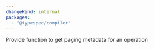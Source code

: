 ```yaml
---
changeKind: internal
packages:
  - "@typespec/compiler"
---
```


Provide function to get paging metadata for an operation
